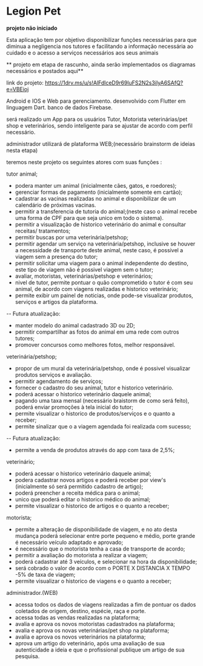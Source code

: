 # Legion Pet 

**projeto não iniciado**


Esta aplicação tem por objetivo disponibilizar funções necessárias para que diminua a negligencia nos tutores e facilitando
a informação necessária ao cuidado e o acesso a serviços necessários aos seus animais

** projeto em etapa de rascunho, ainda serão implementados os diagramas necessários e postados aqui**

link do projeto: https://1drv.ms/u/s!AlFdlceD9r69luFS2N2s3iIyA6SAfQ?e=VBEioj

Android e IOS e Web para gerenciamento.
desenvolvido com Flutter em linguagem Dart.
banco de dados Firebase.

será realizado um App para os usuários Tutor, Motorista veterinárias/pet shop e veterinários, sendo inteligente para se ajustar de acordo com perfil necessário.

administrador utilizará de plataforma WEB;(necessário brainstorm de ideias nesta etapa)

teremos neste projeto os seguintes atores com suas funções :

tutor animal;
 - podera manter um animal (inicialmente cães, gatos, e roedores);
 - gerenciar formas de pagamento (inicialmente somente em cartão);
 - cadastrar as vacinas realizadas no animal e disponibilizar de um calendário de próximas vacinas.
 - permitir a transferencia de tutoria do animal;(neste caso o animal recebe uma forma de CPF para que seja unico em todo o sistema).
 - permitir a visualização de historico veterinário do animal e consultar receitas/ tratamentos;
 - permitir buscas por uma veterinária/petshop;
 - permitir agendar um serviço na veterinária/petshop, inclusive se houver a necessidade de transporte deste animal, neste caso,
 é possivel a viagem sem a presença do tutor;
 - permitir solicitar uma viagem para o animal independente do destino, este tipo de viagem não é possivel viagem sem o tutor;
 - avaliar, motoristas, veterinárias/petshop e veterinários;
 - nivel de tutor, permite pontuar o quão comprometido o tutor é com seu animal, de acordo com viagens realizadas e historico veterinário;
 - permite exibir um painel de noticias, onde pode-se visualizar produtos, serviços e artigos da plataforma.
 
  -- Futura atualização:
 - manter modelo do animal cadastrado 3D ou 2D;
 - permitir compartilhar as fotos do animal em uma rede com outros tutores;
 - promover concursos como melhores fotos, melhor responsável.
 
veterinária/petshop;
 - propor de um mural da veterinária/petshop, onde é possivel visualizar produtos serviços e avaliação.
 - permitir agendamento de serviços;
 - fornecer o cadastro do seu animal, tutor e historico veterinário.
 - poderá acessar o historico veterinário daquele animal;
 - pagando uma taxa mensal (necessário braistorm de como será feito), poderá enviar promoções à tela inicial do tutor;
 - permite visualizar o historico de produtos/serviços e o quanto a receber;
 - permite sinalizar que o a viagem agendada foi realizada com sucesso;
 
  -- Futura atualização:
 - permite a venda de produtos através do app com taxa de 2,5%; 
 
veterinário;
 - poderá acessar o historico veterinário daquele animal;
 - podera cadastrar novos artigos e poderá receber por view's (inicialmente só será permitido cadastro de artigo);
 - poderá preencher a receita médica para o animal;
 - unico que poderá editar o historico médico do animal;
 - permite visualizar o historico de artigos e o quanto a receber;
 
motorista;
 - permite a alteração de disponibilidade de viagem, e no ato desta mudança poderá selecionar entre porte pequeno e médio, porte grande é necessário veículo adaptado e aprovado;
 - é necessário que o motorista tenha a casa de transporte de acordo;
 - permitir a avaliação do motorista a realizar a viagem;
 - poderá cadastrar até 3 veículos, e selecionar na hora da disponibilidade;
 - será cobrado o valor de acordo com o PORTE X DISTANCIA X TEMPO -5% de taxa de viagem;
 - permite visualizar o historico de viagens e o quanto a receber;
 
administrador.(WEB)
 - acessa todos os dados de viagens realizadas a fim de pontuar os dados coletados de origem, destino, espécie, raça e porte.
 - acessa todas as vendas realizadas na plataforma;
 - avalia e aprova os novos motoristas cadastrados na plataforma;
 - avalia e aprova os novas veterinárias/pet shop na plataforma;
 - avalia e aprova os novos veterinários na plataforma;
 - aprova um artigo do veterinário, após uma avaliação de sua autenticidade a ideia e que o profissional publique um artigo de sua pesquisa.




